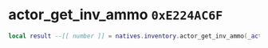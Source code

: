 # actor_get_inv_ammo `0xE224AC6F`

```lua
local result --[[ number ]] = natives.inventory.actor_get_inv_ammo(_actor --[[ integer ]], _ammoEnum --[[ integer ]], _unk2 --[[ boolean ]])
```